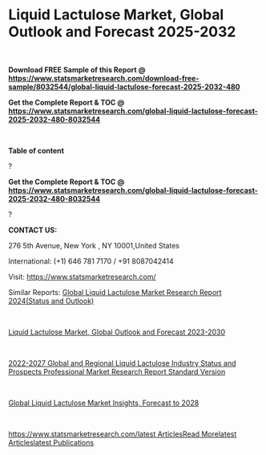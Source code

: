 <h1>Liquid Lactulose Market, Global Outlook and Forecast 2025-2032</h1><br/><p><strong>Download FREE Sample of this Report @ <a href="https://www.statsmarketresearch.com/download-free-sample/8032544/global-liquid-lactulose-forecast-2025-2032-480">https://www.statsmarketresearch.com/download-free-sample/8032544/global-liquid-lactulose-forecast-2025-2032-480</a></strong></p>
 
 
 
 <div><b>Get the Complete Report & TOC @ <a href="https://www.statsmarketresearch.com/global-liquid-lactulose-forecast-2025-2032-480-8032544">https://www.statsmarketresearch.com/global-liquid-lactulose-forecast-2025-2032-480-8032544</a></b></div>
 
 
 
 <p><br />
 
 <b>Table of content</b></p>
 
 
 
 <p>? </p>
 
 
 
 <div><b>Get the Complete Report & TOC @ <a href="https://www.statsmarketresearch.com/global-liquid-lactulose-forecast-2025-2032-480-8032544">https://www.statsmarketresearch.com/global-liquid-lactulose-forecast-2025-2032-480-8032544</a></b></div>
 
 
 
 <p>? </p>
 
 
 
 <p><b>CONTACT US:</b><br />
 
 276 5th Avenue, New York , NY 10001,United States<br />
 
 International: (+1) 646 781 7170 / +91 8087042414<br />
 
 Visit: <a href="https://www.statsmarketresearch.com/">https://www.statsmarketresearch.com/</a><br />
 
 Similar Reports: <a href="https://www.statsmarketresearch.com/global-liquid-lactulose-forecast-2025-2032-480-8032544">Global Liquid Lactulose Market Research Report 2024(Status and Outlook)</a><br />
 
 <br />
 
 <a href="https://www.statsmarketresearch.com/global-liquid-lactulose-forecast-2025-2032-480-8032544">Liquid Lactulose Market, Global Outlook and Forecast 2023-2030</a><br />
 
 <br />
 
 <a href="https://www.statsmarketresearch.com/global-liquid-lactulose-forecast-2025-2032-480-8032544">2022-2027 Global and Regional Liquid Lactulose Industry Status and Prospects Professional Market Research Report Standard Version</a><br />
 
 <br />
 
 <a href="https://www.statsmarketresearch.com/global-liquid-lactulose-forecast-2025-2032-480-8032544">Global Liquid Lactulose Market Insights, Forecast to 2028</a><br />
 
 <br />
 
 <a href="https://gyeongbokgung.com">https://www.statsmarketresearch.com/</a><a href="https://hallyeomaritime.com">latest Articles</a><a href="https://jingwansa.com">Read More</a><a href="https://nguoiviet.jp/">latest Articles</a><a href="https://www.intelmarketresearch.com/">latest Publications</a></p>